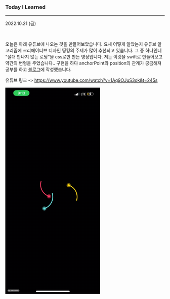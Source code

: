 ### Today I Learned

----

2022.10.21 (금)

<br />

오늘은 아래 유튜브에 나오는 것을 만들어보았습니다. 요새 어떻게 알았는지 유튜브 알고리즘에 크리에이티브 디자인 띵킹의 주제가 많이 추천되고 있습니다. 그 중 하나인데 "절대 만나지 않는 로딩"을 css로만 만든 영상입니다. 저는 이것을 swift로 만들어보고 약간의 변형을 주었습니다.. 구현을 하다 anchorPoint와 position의 관계가 궁금해져 공부를 하고 [블로그](https://wodyios.tistory.com/71)에 작성했습니다.

유튜브 링크 -> https://www.youtube.com/watch?v=1Aq9OJuS3ok&t=245s

<img src="https://raw.githubusercontent.com/hello-woody/img-uploader/master/uPic/2022-10-21%2021.14.00.gif" width="300"> 